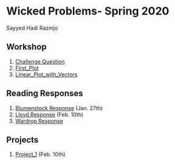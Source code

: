 # Wicked Problems- Spring 2020 
Sayyed Hadi Razmjo

## Workshop
1. [Challenge Question](https://github.com/srazmjo/Workshop1/blob/master/Challenge_question.png)
2. [First_Plot](https://github.com/srazmjo/Workshop1/blob/master/plot2.png)
3. [Linear_Plot_with_Vectors](https://github.com/srazmjo/Workshop1/blob/master/Rplot.png)

## Reading Responses
1. [Blumenstock Response](https://github.com/srazmjo/Workshop1/blob/master/blumenstock.md) (Jan. 27th)
2. [Lloyd Response](https://github.com/srazmjo/Workshop1/blob/master/Lloyd.md) (Feb. 10th)
3. [Wardrop Response](https://github.com/srazmjo/Workshop1/blob/master/Wardrop.md)


## Projects
1. [Project_1](https://github.com/srazmjo/Workshop1/blob/master/Project1.md) (Feb. 10th)







